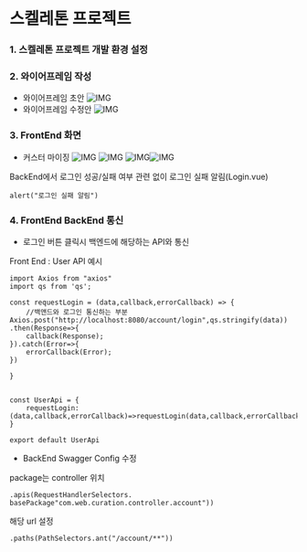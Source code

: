 # 스켈레톤 프로젝트




### 1. 스켈레톤 프로젝트 개발 환경 설정

### 2. 와이어프레임 작성

- 와이어프레임 초안
![IMG](front-sk/images/와이어프레임1.PNG)
- 와이어프레임 수정안
![IMG](front-sk/images/와이어프레임2.PNG)

### 3. FrontEnd 화면 
 
- 커스터 마이징
![IMG](front-sk/images/login기본.PNG)
![IMG](front-sk/images/login버튼활성화.PNG)
![IMG](front-sk/images/login비밀번호오류.PNG)![IMG](front-sk/images/login이메일오류.PNG)

BackEnd에서 로그인 성공/실패 여부 관련 없이 로그인 실패 알림(Login.vue)
```
alert("로그인 실패 알림")
```



### 4. FrontEnd BackEnd 통신
- 로그인 버튼 클릭시 백엔드에 해당하는 API와 통신

Front End : User API 예시
```
import Axios from "axios"
import qs from 'qs';

const requestLogin = (data,callback,errorCallback) => {
    //백앤드와 로그인 통신하는 부분
Axios.post("http://localhost:8080/account/login",qs.stringify(data))
.then(Response=>{
    callback(Response);
}).catch(Error=>{
    errorCallback(Error);
})

}


const UserApi = {
    requestLogin:(data,callback,errorCallback)=>requestLogin(data,callback,errorCallback)
}

export default UserApi

```


- BackEnd Swagger Config 수정

package는 controller 위치
```
.apis(RequestHandlerSelectors. basePackage"com.web.curation.controller.account"))
```

해당 url 설정
```
.paths(PathSelectors.ant("/account/**"))
```







